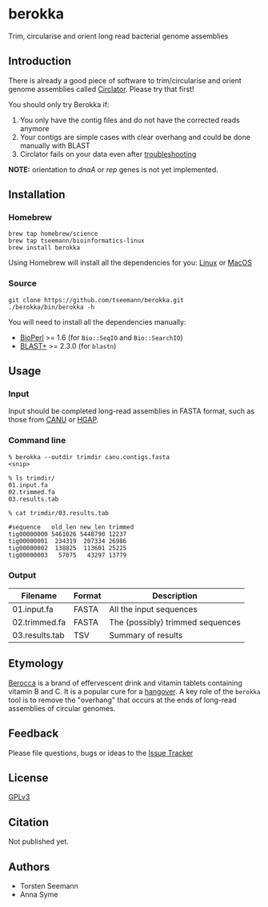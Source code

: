 # berokka
Trim, circularise and orient long read bacterial genome assemblies

## Introduction

There is already a good piece of software to trim/circularise and orient
genome assemblies called [Circlator](https://sanger-pathogens.github.io/circlator/).
Please try that first!

You should only try Berokka if:

1. You only have the contig files and do not have the corrected reads anymore
2. Your contigs are simple cases with clear overhang and could be done manually with BLAST
3. Circlator fails on your data even after [troubleshooting](https://github.com/sanger-pathogens/circlator/wiki/Troubleshooting)

**NOTE:** orientation to *dnaA* or *rep* genes is not yet implemented.

## Installation

### Homebrew

```
brew tap homebrew/science
brew tap tseemann/bioinformatics-linux
brew install berokka
```
Using Homebrew will install all the dependencies for you:
[Linux](http://linuxbrew.sh) or [MacOS](http://brew.sh)

### Source

```
git clone https://github.com/tseemann/berokka.git
./berokka/bin/berokka -h
```
You will need to install all the dependencies manually:
* [BioPerl](http://bioperl.org/) >= 1.6 (for `Bio::SeqIO` and `Bio::SearchIO`)
* [BLAST+](ftp://ftp.ncbi.nlm.nih.gov/blast/executables/blast+/LATEST/) >= 2.3.0 (for `blastn`)

## Usage

### Input

Input should be completed long-read assemblies in FASTA format, such as those from
[CANU](https://github.com/marbl/canu)
or
[HGAP](https://github.com/PacificBiosciences/Bioinformatics-Training/wiki/HGAP-in-SMRT-Analysis).

### Command line

```
% berokka --outdir trimdir canu.contigs.fasta
<snip>

% ls trimdir/
01.input.fa
02.trimmed.fa
03.results.tab

% cat trimdir/03.results.tab

#sequence   old_len new_len trimmed
tig00000000 5461026 5448790 12237
tig00000001  234319  207334 26986
tig00000002  138825  113601 25225
tig00000003   57075   43297 13779
```

### Output

Filename | Format | Description
---------|--------|--------------
01.input.fa | FASTA | All the input sequences
02.trimmed.fa | FASTA | The (possibly) trimmed sequences
03.results.tab | TSV | Summary of results

## Etymology

[Berocca](https://en.wikipedia.org/wiki/Berocca) is a brand of effervescent drink and vitamin tablets containing vitamin B and C.
It is a popular cure for a [hangover](https://en.wikipedia.org/wiki/Hangover). A key role of the `berokka` tool is to remove the
"overhang" that occurs at the ends of long-read assemblies of circular genomes.

## Feedback

Please file questions, bugs or ideas to the [Issue Tracker](https://github.com/tseemann/berokka/issues)

## License

[GPLv3](https://raw.githubusercontent.com/tseemann/berokka/master/LICENSE)

## Citation

Not published yet.

## Authors

* Torsten Seemann
* Anna Syme
